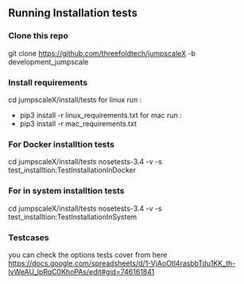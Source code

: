 ## Running Installation tests 
### Clone this repo
git clone https://github.com/threefoldtech/jumpscaleX -b development_jumpscale

### Install requirements
cd jumpscaleX/install/tests
for linux run :
  - pip3 install -r linux_requirements.txt
for mac run :
   - pip3 install -r mac_requirements.txt
### For Docker installtion tests
cd jumpscaleX/install/tests
nosetests-3.4 -v -s test_installtion:TestInstallationInDocker

### For in system installtion tests
cd jumpscaleX/install/tests
nosetests-3.4 -v -s test_installtion:TestInstallationInSystem


### Testcases 
you can check the options tests cover from here
https://docs.google.com/spreadsheets/d/1-VjAoOtl4rasbbTdu1KK_th-lvWeAU_lpRqC0KhoPAs/edit#gid=746161841
